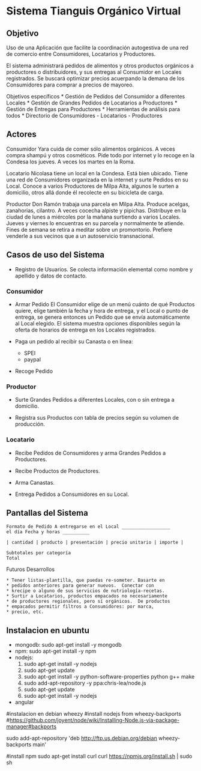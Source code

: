 Sistema Tianguis Orgánico Virtual
=================================

## Objetivo

Uso de una Aplicación que facilite la coordinación autogestiva de una
red de comercio entre Consumidores, Locatarios y Productores.

El sistema administrará pedidos de alimentos y otros productos
orgánicos a productores o distribuidores, y sus entregas al Consumidor
en Locales registrados. Se buscará optimizar precios acuerpando la
demana de los Consumidores para comprar a precios de mayoreo.

Objetivos específicos * Gestión de Pedidos del Consumidor a diferentes
Locales * Gestión de Grandes Pedidos de Locatarios a Productores *
Gestión de Entregas para Productores * Herramientas de análisis para
todos * Directorio de Consumidores - Locatarios - Productores


## Actores

Consumidor Yara cuida de comer sólo alimentos orgánicos. A
veces compra shampú y otros cosméticos. Pide todo por internet
y lo recoge en la Condesa los jueves. A veces los martes en la
Roma.

Locatario Nicolasa tiene un local en la Condesa. Está bien
ubicado. Tiene una red de Consumidores organizada en la
internet y surte Pedidos en su Local.  Conoce a varios
Productores de Milpa Alta, algunos le surten a domicilio,
otros allá donde él recolecte en su bicicleta de carga.

Productor Don Ramón trabaja una parcela en Milpa Alta. Produce
acelgas, zanahorias, cilantro. A veces cocecha alpiste y
pipichas. Distribuye en la ciudad de lunes a miércoles por la
mañana surtiendo a varios Locales. Jueves y viernes lo
encuentras en su parcela y normalmente te atiende. Fines de
semana se retira a meditar sobre un promontorio. Prefiere
venderle a sus vecinos que a un autoservicio transnacional.


## Casos de uso del Sistema

* Registro de Usuarios. Se colecta información
elemental como nombre y apellido y datos de
contacto.

### Consumidor

* Armar Pedido El Consumidor elige de un menú
cuánto de qué Productos quiere, elige también la fecha y hora
de entrega, y el Local o punto de entrega, se genera entonces
un Pedido que se envía automáticamente al Local elegido. El
sistema muestra opciones disponibles según la oferta de
horarios de entrega en los Locales registrados.  

* Paga un pedido al recibir su Canasta o en línea: 
    * SPEI 
    * paypal 
* Recoge Pedido

### Productor

 * Surte Grandes Pedidos a diferentes Locales, con o sin entrega a domicilio.  

 * Registra sus Productos con tabla de precios según su volumen de producción.

### Locatario
 * Recibe Pedidos de Consumidores y arma Grandes Pedidos a Productores.

 * Recibe Productos de Productores.

 * Arma Canastas.

 * Entrega Pedidos a Consumidores en su Local.


## Pantallas del Sistema

	Formato de Pedido A entregarse en el Local __________________
	el día Fecha y horas __________

	| cantidad | producto | presentación | precio unitario | importe |

	Subtotales por categoría 
	Total




Futuros Desarrollos

	* Tener listas-plantilla, que puedas re-someter. Basarte en
	* pedidos anteriores para generar nuevos.  Conectar con
	* krecipe o alguno de sus servicios de nutriología-recetas.
	* Surtir a Locatarios, productos empacados no necesariamente
	* de productores regionales, pero sí orgánicos.  De productos
	* empacados permitir filtros a Consumidores: por marca,
	* precio, etc.



## Instalacion en ubuntu

* mongodb: sudo apt-get install -y mongodb
* npm: sudo apt-get install -y npm
* nodejs:
    1. sudo apt-get install -y nodejs
    2. sudo apt-get update
    3. sudo apt-get install -y python-software-properties python g++ make
    4. sudo add-apt-repository -y ppa:chris-lea/node.js
    5. sudo apt-get update
    6. sudo apt-get install -y nodejs
* angular


#instalacion en debian wheezy
  #install nodejs from wheezy-backports
  #https://github.com/joyent/node/wiki/Installing-Node.js-via-package-manager#backports

  sudo add-apt-repository 'deb http://ftp.us.debian.org/debian wheezy-backports main'

  #install npm
  sudo apt-get install curl
  curl https://npmjs.org/install.sh | sudo sh
